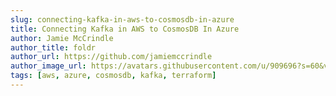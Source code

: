 ```yaml
---
slug: connecting-kafka-in-aws-to-cosmosdb-in-azure
title: Connecting Kafka in AWS to CosmosDB In Azure
author: Jamie McCrindle
author_title: foldr
author_url: https://github.com/jamiemccrindle
author_image_url: https://avatars.githubusercontent.com/u/909696?s=60&v=4
tags: [aws, azure, cosmosdb, kafka, terraform]
---
```


